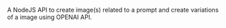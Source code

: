 A NodeJS API to create image(s) related to a prompt and create variations of a image using OPENAI API.